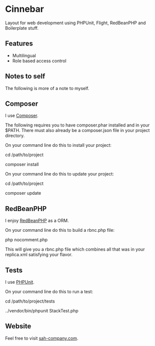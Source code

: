 Cinnebar
========

Layout for web development using PHPUnit, Flight, RedBeanPHP and Boilerplate stuff.


Features
--------

* Multilingual
* Role based access control


Notes to self
-------------

The following is more of a note to myself.


Composer
--------

I use [Composer](http://getcomposer.org/).

The following requires you to have composer.phar installed and in your $PATH.
There must also already be a composer.json file in your project directory.

On your command line do this to install your project:

cd /path/to/project

composer install

On your command line do this to update your project:

cd /path/to/project

composer update

RedBeanPHP
----------

I enjoy [RedBeanPHP](http://redbeanphp.com/) as a ORM.

On your command line do this to build a rbnc.php file:

php nocomment.php

This will give you a rbnc.php file which combines all that was in your replica.xml satisfying your flavor.


Tests
-----

I use [PHPUnit](http://phpunit.de/).

On your command line do this to run a test:

cd /path/to/project/tests

../vendor/bin/phpunit StackTest.php


Website
-------

Feel free to visit [sah-company.com](http://sah-company.com).